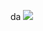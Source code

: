 da ![](https://gamzatech-bucket.s3.ap-northeast-2.amazonaws.com/post-images/191d397a-f980-4af6-8fad-159ab9f5bee2_cfd9c9d5-92dd-4cd5-965b-623a8c713603_467134f9-93e5-4991-9f2d-1ff9f2c896ce_f85f0323-893b-4f89-a889-c94c00115150_8d211878-c2fe-4f4c-a17e-6e21a5853133_63993e74-2b0b-4b1c-978b-0b4aafaf3192_image.png)